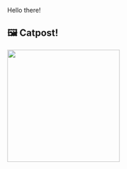 Hello there!



## 🖼️ Catpost!

<sub>
    <img src="https://cdn2.thecatapi.com/images/rLKF3Yzcf.jpg" height="256">
</sub>

